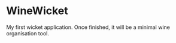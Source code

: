 # WineWicket
My first wicket application. Once finished, it will be a minimal wine organisation tool.
